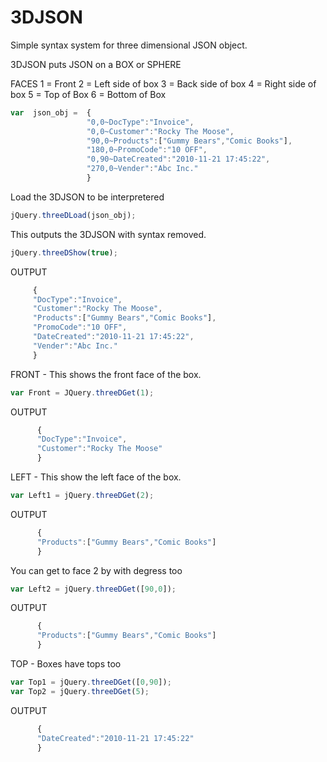 3DJSON
======

Simple syntax system for three dimensional JSON object.

3DJSON puts JSON on a BOX or SPHERE

FACES 
  1 = Front
  2 = Left side of box
  3 = Back side of box
  4 = Right side of box
  5 = Top of Box
  6 = Bottom of Box

```javascript
var  json_obj =  {
                 "0,0~DocType":"Invoice",
                 "0,0~Customer":"Rocky The Moose",
                 "90,0~Products":["Gummy Bears","Comic Books"],
                 "180,0~PromoCode":"10 OFF",
                 "0,90~DateCreated":"2010-11-21 17:45:22",
                 "270,0~Vender":"Abc Inc."
                 }
```


Load the 3DJSON to be interpretered
```javascript
jQuery.threeDLoad(json_obj);
```

This outputs the 3DJSON with syntax removed.

```javascript
jQuery.threeDShow(true);
```

OUTPUT
```javascript  
     {
     "DocType":"Invoice",
     "Customer":"Rocky The Moose",
     "Products":["Gummy Bears","Comic Books"],
     "PromoCode":"10 OFF",
     "DateCreated":"2010-11-21 17:45:22", 
     "Vender":"Abc Inc."
     }
```

FRONT - This shows the front face of the box.

```javascript
var Front = JQuery.threeDGet(1);
```

OUTPUT
```javascript
      {
      "DocType":"Invoice",
      "Customer":"Rocky The Moose"
      }
```    
LEFT - This show the left face of the box.

```javascript
var Left1 = jQuery.threeDGet(2);
```

OUTPUT
```javascript 
      {
      "Products":["Gummy Bears","Comic Books"]
      }
```    
You can get to face 2 by with degress too

```javascript
var Left2 = jQuery.threeDGet([90,0]);
```

OUTPUT
```javascript
      {
      "Products":["Gummy Bears","Comic Books"]
      }
```

TOP - Boxes have tops too
```javascript
var Top1 = jQuery.threeDGet([0,90]);
var Top2 = jQuery.threeDGet(5);
```

OUTPUT
```javascript
      {
      "DateCreated":"2010-11-21 17:45:22"
      }
```     

